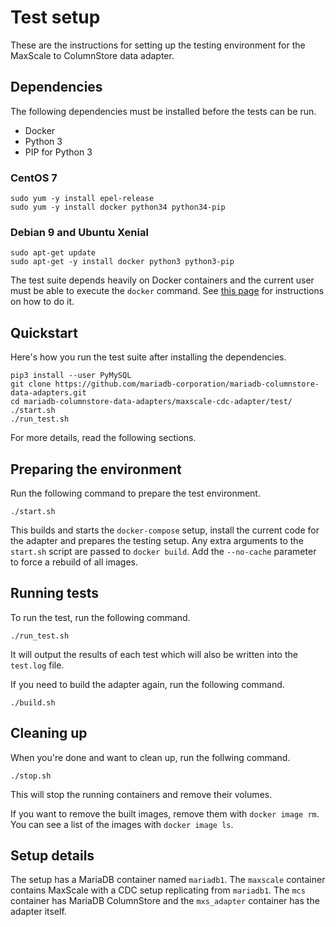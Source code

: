 # Test setup

These are the instructions for setting up the testing environment for the
MaxScale to ColumnStore data adapter.

## Dependencies

The following dependencies must be installed before the tests can be run.

- Docker
- Python 3
- PIP for Python 3

### CentOS 7

```
sudo yum -y install epel-release
sudo yum -y install docker python34 python34-pip
```

### Debian 9 and Ubuntu Xenial

```
sudo apt-get update
sudo apt-get -y install docker python3 python3-pip
```

The test suite depends heavily on Docker containers and the current user must be
able to execute the `docker` command. See
[this page](https://docs.docker.com/engine/installation/linux/linux-postinstall/#manage-docker-as-a-non-root-user)
for instructions on how to do it.

## Quickstart

Here's how you run the test suite after installing the dependencies.

```
pip3 install --user PyMySQL
git clone https://github.com/mariadb-corporation/mariadb-columnstore-data-adapters.git
cd mariadb-columnstore-data-adapters/maxscale-cdc-adapter/test/
./start.sh
./run_test.sh
```

For more details, read the following sections.

## Preparing the environment

Run the following command to prepare the test environment.

```
./start.sh
```

This builds and starts the `docker-compose` setup, install the current code for
the adapter and prepares the testing setup. Any extra arguments to the
`start.sh` script are passed to `docker build`. Add the `--no-cache` parameter
to force a rebuild of all images.

## Running tests

To run the test, run the following command.

```
./run_test.sh
```

It will output the results of each test which will also be written into the
`test.log` file.

If you need to build the adapter again, run the following command.

```
./build.sh
```

## Cleaning up

When you're done and want to clean up, run the follwing command.

```
./stop.sh
```

This will stop the running containers and remove their volumes.

If you want to remove the built images, remove them with `docker image rm`. You
can see a list of the images with `docker image ls`.

## Setup details

The setup has a MariaDB container named `mariadb1`. The `maxscale` container
contains MaxScale with a CDC setup replicating from `mariadb1`. The `mcs`
container has MariaDB ColumnStore and the `mxs_adapter` container has the
adapter itself.
